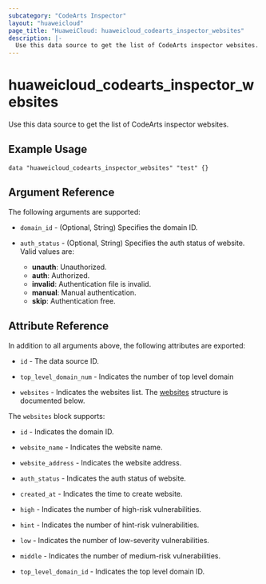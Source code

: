 ```yaml
---
subcategory: "CodeArts Inspector"
layout: "huaweicloud"
page_title: "HuaweiCloud: huaweicloud_codearts_inspector_websites"
description: |-
  Use this data source to get the list of CodeArts inspector websites.
---
```


# huaweicloud_codearts_inspector_websites

Use this data source to get the list of CodeArts inspector websites.

## Example Usage

```hcl
data "huaweicloud_codearts_inspector_websites" "test" {}
```

## Argument Reference

The following arguments are supported:

* `domain_id` - (Optional, String) Specifies the domain ID.

* `auth_status` - (Optional, String) Specifies the auth status of website.
  Valid values are:
  + **unauth**: Unauthorized.
  + **auth**: Authorized.
  + **invalid**: Authentication file is invalid.
  + **manual**: Manual authentication.
  + **skip**: Authentication free.

## Attribute Reference

In addition to all arguments above, the following attributes are exported:

* `id` - The data source ID.

* `top_level_domain_num` - Indicates the number of top level domain

* `websites` - Indicates the websites list.
  The [websites](#attrblock--websites) structure is documented below.

<a name="attrblock--websites"></a>
The `websites` block supports:

* `id` - Indicates the domain ID.

* `website_name` - Indicates the website name.

* `website_address` - Indicates the website address.

* `auth_status` - Indicates the auth status of website.

* `created_at` - Indicates the time to create website.

* `high` - Indicates the number of high-risk vulnerabilities.

* `hint` - Indicates the number of hint-risk vulnerabilities.

* `low` - Indicates the number of low-severity vulnerabilities.

* `middle` - Indicates the number of medium-risk vulnerabilities.

* `top_level_domain_id` - Indicates the top level domain ID.
